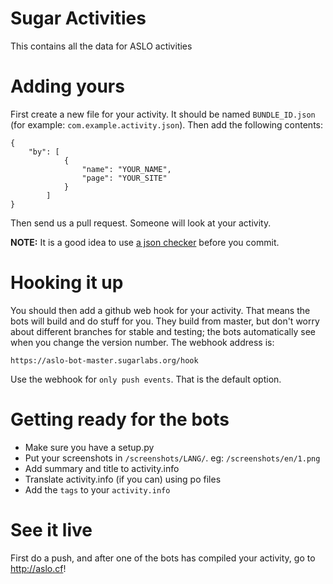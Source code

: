 # Sugar Activities

This contains all the data for ASLO activities

# Adding yours

First create a new file for your activity.  It should be named `BUNDLE_ID.json` (for example: `com.example.activity.json`).  Then add the following contents:

    {
        "by": [
                {
                    "name": "YOUR_NAME", 
                    "page": "YOUR_SITE"
                }
            ]
    }

Then send us a pull request. Someone will look at your activity.

**NOTE:** It is a good idea to use [a json checker](http://jsonlint.com/) before you commit.

# Hooking it up

You should then add a github web hook for your activity.
That means the bots will build and do stuff for you.
They build from master, but don't worry about different branches for stable and
testing; the bots automatically see when you change the version number.
The webhook address is:

    https://aslo-bot-master.sugarlabs.org/hook

Use the webhook for `only push events`. That is the default option.

# Getting ready for the bots

* Make sure you have a setup.py
* Put your screenshots in `/screenshots/LANG/`. eg: `/screenshots/en/1.png`
* Add summary and title to activity.info
* Translate activity.info (if you can) using po files
* Add the `tags` to your `activity.info`

# See it live

First do a push, and after one of the bots has compiled your activity, go to http://aslo.cf!

